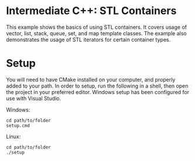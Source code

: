 # Intermediate C++: STL Containers

This example shows the basics of using STL containers.
It covers usage of vector, list, stack, queue, set, and map template classes.
The example also demonstrates the usage of STL iterators for certain container types.

# Setup

You will need to have CMake installed on your computer, and properly added to your path.
In order to setup, run the following in a shell, then open the project in your preferred editor.
Windows setup has been configured for use with Visual Studio.

Windows:
```
cd path/to/folder
setup.cmd
```
Linux:
```
cd path/to/folder
./setup
```